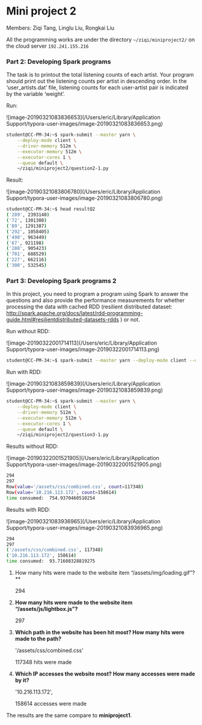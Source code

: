 # Mini project 2

Members: Ziqi Tang, Linglu Liu, Rongkai Liu



All the programming works are under the directory `~/ziqi/miniproject2/`  on the cloud server `192.241.155.216`

### Part 2: Developing Spark programs 

The task is to printout the total listening counts of each artist. Your program should print out the
listening counts per artist in descending order. In the ‘user_artists.dat’ file, listening counts for each
user-artist pair is indicated by the variable ‘weight’. 

Run:

![image-20190321083836653](/Users/eric/Library/Application Support/typora-user-images/image-20190321083836653.png)

```bash
student@CC-PM-34:~$ spark-submit --master yarn \
    --deploy-mode client \
    --driver-memory 512m \
    --executor-memory 512m \
    --executor-cores 1 \
    --queue default \
    ~/ziqi/miniproject2/question2-1.py
```

Result:

![image-20190321083806780](/Users/eric/Library/Application Support/typora-user-images/image-20190321083806780.png)

```bash
student@CC-PM-34:~$ head resultQ2 
('289', 2393140)
('72', 1301308)
('89', 1291387)
('292', 1058405)
('498', 963449)
('67', 921198)
('288', 905423)
('701', 688529)
('227', 662116)
('300', 532545)
```



### Part 3: Developing Spark programs 2

In this project, you need to program a program using Spark to answer the questions and also provide
the performance measurements for whether processing the data with cached RDD (resilient
distributed dataset: http://spark.apache.org/docs/latest/rdd-programming-guide.html#resilientdistributed-datasets-rdds ) or not.

Run without RDD:

![image-20190322001714113](/Users/eric/Library/Application Support/typora-user-images/image-20190322001714113.png)

```bash
student@CC-PM-34:~$ spark-submit --master yarn --deploy-mode client --driver-memory 512m --executor-memory 512m --executor-cores 1 --queue default ~/ziqi/miniproject2/question3-nordd.py 
```



Run with RDD:

![image-20190321083859839](/Users/eric/Library/Application Support/typora-user-images/image-20190321083859839.png)

```bash
student@CC-PM-34:~$ spark-submit --master yarn \
    --deploy-mode client \
    --driver-memory 512m \
    --executor-memory 512m \
    --executor-cores 1 \
    --queue default \
    ~/ziqi/miniproject2/question3-1.py 
```



Results without RDD:

![image-20190322001521905](/Users/eric/Library/Application Support/typora-user-images/image-20190322001521905.png)

```bash
294
297
Row(value='/assets/css/combined.css', count=117348)
Row(value='10.216.113.172', count=158614)
time consumed:  754.9370460510254
```



Results with RDD:

![image-20190321083936965](/Users/eric/Library/Application Support/typora-user-images/image-20190321083936965.png)

```bash
294
297
('/assets/css/combined.css', 117348)
('10.216.113.172', 158614)
time consumed:  93.71608328819275
```

1. How many hits were made to the website item “/assets/img/loading.gif”?**

   294

2. **How many hits were made to the website item “/assets/js/lightbox.js”?**

   297

3. **Which path in the website has been hit most? How many hits were made to the path?**

   '/assets/css/combined.css'

   117348 hits were made

4. **Which IP accesses the website most? How many accesses were made by it?**

   '10.216.113.172', 

   158614 accesses were made

The results are the same compare to **miniproject1**. 